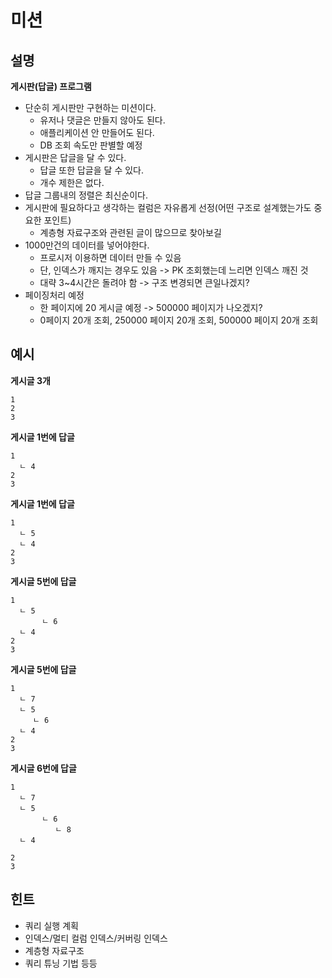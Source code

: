 # 미션
## 설명 
**게시판(답글) 프로그램**     
* 단순히 게시판만 구현하는 미션이다.      
    * 유저나 댓글은 만들지 않아도 된다.
    * 애플리케이션 안 만들어도 된다.      
    * DB 조회 속도만 판별할 예정 
* 게시판은 답글을 달 수 있다.
    * 답글 또한 답글을 달 수 있다.
    * 개수 제한은 없다.           
* 답글 그룹내의 정렬은 최신순이다.    
* 게시판에 필요하다고 생각하는 컬럼은 자유롭게 선정(어떤 구조로 설계했는가도 중요한 포인트)
    * 계층형 자료구조와 관련된 글이 많으므로 찾아보길     
* 1000만건의 데이터를 넣어야한다.
    * 프로시저 이용하면 데이터 만들 수 있음 
    * 단, 인덱스가 깨지는 경우도 있음 -> PK 조회했는데 느리면 인덱스 깨진 것 
    * 대략 3~4시간은 돌려야 함 -> 구조 변경되면 큰일나겠지?
* 페이징처리 예정
    * 한 페이지에 20 게시글 예정 -> 500000 페이지가 나오겠지? 
    * 0페이지 20개 조회, 250000 페이지 20개 조회, 500000 페이지 20개 조회       

## 예시 
**게시글 3개**
```
1
2
3
```

**게시글 1번에 답글**
```
1
  ㄴ 4
2
3
```

**게시글 1번에 답글**
```
1
  ㄴ 5
  ㄴ 4
2
3
```

**게시글 5번에 답글**
```
1
  ㄴ 5
       ㄴ 6
  ㄴ 4
2
3
```

**게시글 5번에 답글**
```
1
  ㄴ 7 
  ㄴ 5
     ㄴ 6
  ㄴ 4
2
3
```


**게시글 6번에 답글**
```
1
  ㄴ 7 
  ㄴ 5
       ㄴ 6
          ㄴ 8
  ㄴ 4

2
3
```

## 힌트 

* 쿼리 실행 계획 
* 인덱스/멀티 컬럼 인덱스/커버링 인덱스
* 계층형 자료구조 
* 쿼리 튜닝 기법 등등 
